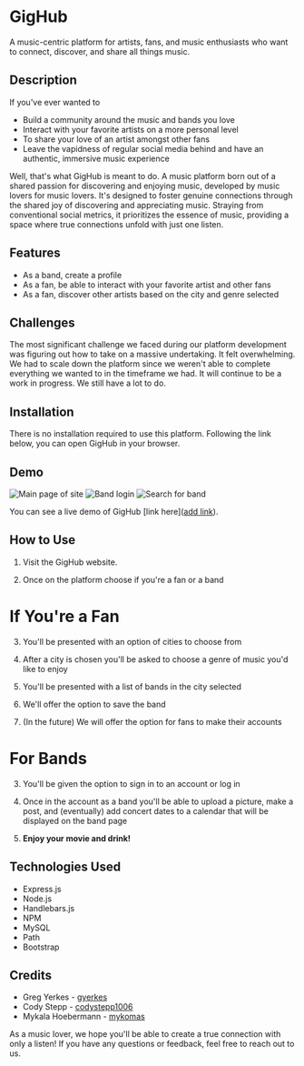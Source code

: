 # GigHub

A music-centric platform for artists, fans, and music enthusiasts who want to connect, discover, and share all things music. 

## Description

If you've ever wanted to 
* Build a community around the music and bands you love
* Interact with your favorite artists on a more personal level 
* To share your love of an artist amongst other fans
* Leave the vapidness of regular social media behind and have an authentic, immersive music experience

Well, that's what GigHub is meant to do. A music platform born out of a shared passion for discovering and enjoying music, developed by music lovers for music lovers. It's designed to foster genuine connections through the shared joy of discovering and appreciating music. Straying from conventional social metrics, it prioritizes the essence of music, providing a space where true connections unfold with just one listen.


## Features
* As a band, create a profile 
* As a fan, be able to interact with your favorite artist and other fans
* As a fan, discover other artists based on the city and genre selected

## Challenges
The most significant challenge we faced during our platform development was figuring out how to take on a massive undertaking. It felt overwhelming. We had to scale down the platform since we weren't able to complete everything we wanted to in the timeframe we had. It will continue to be a work in progress. We still have a lot to do.  

## Installation

There is no installation required to use this platform. Following the link below, you can open GigHub in your browser. 

## Demo
![Main page of site](./public/css/images/Screen%20Shot%202024-01-11%20at%209.12.06%20PM.png)
![Band login](./public/css/images/Screen%20Shot%202024-01-11%20at%209.12.55%20PM.png)
![Search for band](./public/css/images/Screen%20Shot%202024-01-11%20at%209.11.53%20PM.png)


You can see a live demo of GigHub [link here]([add link](https://gighub-social-1f9d38728ec1.herokuapp.com/)).

## How to Use
1. Visit the GigHub website.

2. Once on the platform choose if you're a fan or a band

# If You're a Fan

3. You'll be presented with an option of cities to choose from 

4. After a city is chosen you'll be asked to choose a genre of music you'd like to enjoy

5. You'll be presented with a list of bands in the city selected

6. We'll offer the option to save the band 

7. (In the future) We will offer the option for fans to make their accounts

# For Bands

3. You'll be given the option to sign in to an account or log in

4. Once in the account as a band you'll be able to upload a picture, make a post, and (eventually) add concert dates to a calendar that will be displayed on the band page

5. **Enjoy your movie and drink!**

## Technologies Used
* Express.js
* Node.js
* Handlebars.js
* NPM
* MySQL
* Path
* Bootstrap

## Credits

* Greg Yerkes - [gyerkes](https://github.com/gyerkes)
* Cody Stepp - [codystepp1006](https://github.com/codystepp1006)
* Mykala Hoebermann - [mykomas](github.com/mykaomas)


As a music lover, we hope you'll be able to create a true connection with only a listen! If you have any questions or feedback, feel free to reach out to us.
